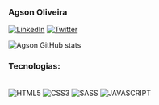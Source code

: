 ### Agson Oliveira 
[![LinkedIn](https://img.shields.io/badge/LinkedIn-0077B5?style=for-the-badge&logo=linkedin&logoColor=white)](https://www.linkedin.com/in/agson-oliveira-19949024a/)
[![Twitter](https://img.shields.io/badge/Twitter-1DA1F2?style=for-the-badge&logo=twitter&logoColor=white)](https://twitter.com/AgsonOliveira)

![Agson GitHub stats](https://github-readme-stats.vercel.app/api?username=agsonolv&show_icons=true&theme=dark)

### Tecnologias:
<div style="display: inline_block"><br/>
  <img align="center" alt="HTML5" src="https://img.shields.io/badge/HTML5-E34F26?style=for-the-badge&logo=html5&logoColor=white"/>
  <img align="center" alt="CSS3" src="https://img.shields.io/badge/CSS3-1572B6?style=for-the-badge&logo=css3&logoColor=white"/>
  <img align="center" alt="SASS" src="https://img.shields.io/badge/Sass-CC6699?style=for-the-badge&logo=sass&logoColor=white"/>
  <img align="center" alt="JAVASCRIPT" src="https://img.shields.io/badge/JavaScript-F7DF1E?style=for-the-badge&logo=javascript&logoColor=black"/>
</div><br/>
